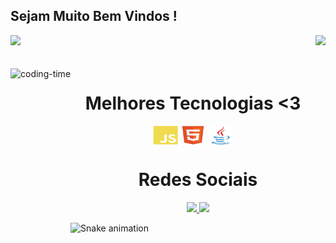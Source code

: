 ## Sejam Muito Bem Vindos !

<div>
  
  <img   src="https://github-readme-stats.vercel.app/api?username=ELIELUZ03&show_icons=true&theme=jolly&include_all_commits=true&count_private=true"/>
  <img align="right" height="180em" src="https://github-readme-stats.vercel.app/api/top-langs/?username=LuigiGF&layout=compact&langs_count=16&theme=jolly"/>
</div>
<br>

<div  align="center"> 
  <div style="display: inline_block"><br>
    <img align="left" height="250" alt="coding-time" src="code.gif">
    <h1 align="center">Melhores Tecnologias <3</h1>
    <img align="center" height="30" width="40" alt="js-icon"  src="https://raw.githubusercontent.com/devicons/devicon/master/icons/javascript/javascript-plain.svg">
    <img align="center" height="30" width="40" alt="html-icon" src="https://raw.githubusercontent.com/devicons/devicon/master/icons/html5/html5-original.svg">
    <img align="center" height="30" width="40" alt="java-icon" src="https://raw.githubusercontent.com/devicons/devicon/master/icons/java/java-original.svg">
  
   </div>
    
  
  <h1 align="center">Redes Sociais</h1>
    <a href = "mailto: eliete.victorialuz@gmail.com">
      <img width="30" src="gmail.svg">
    </a>
    <a href = "https://www.linkedin.com/in/eliete-luz-6a694281/">
      <img width="25" src="linkedin.svg">
    </a>
    
</div>
  
![Snake animation](https://github.com/ELIELUZ03/ELIELUZ03/blob/output/github-contribution-grid-snake.svg)
